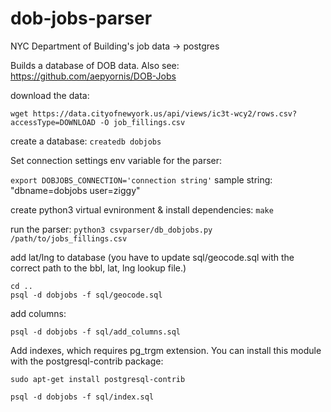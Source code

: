 # dob-jobs-parser
NYC Department of Building's job data -> postgres

Builds a database of DOB data. Also see: https://github.com/aepyornis/DOB-Jobs

download the data: 

```
wget https://data.cityofnewyork.us/api/views/ic3t-wcy2/rows.csv?accessType=DOWNLOAD -O job_fillings.csv
```

create a database: ``` createdb dobjobs ```

Set connection settings env variable for the parser: 

``` export DOBJOBS_CONNECTION='connection string' ```
sample string: "dbname=dobjobs user=ziggy"

create python3 virtual evnironment & install dependencies: ``` make ```

run the parser: ``` python3 csvparser/db_dobjobs.py /path/to/jobs_fillings.csv ```

add lat/lng to database
(you have to update sql/geocode.sql with the correct path to the bbl, lat, lng lookup file.)

```
cd ..
psql -d dobjobs -f sql/geocode.sql
```

add columns:

``` 
psql -d dobjobs -f sql/add_columns.sql
```

Add indexes, which requires pg_trgm extension. You can install this module with the postgresql-contrib package:

``` sudo apt-get install postgresql-contrib  ```

```
psql -d dobjobs -f sql/index.sql
```
